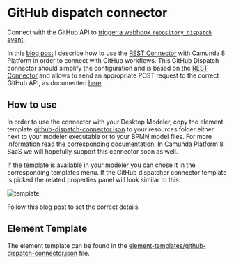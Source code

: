 # GitHub dispatch connector

Connect with the GitHub API to [trigger a webhook `repository_dispatch` event](https://docs.github.com/en/actions/using-workflows/events-that-trigger-workflows#repository_dispatch). 

In this [blog post](https://medium.com/@zelldon91/connecting-camunda-platform-8-with-github-workflows-ee1f91488ad3) I describe how to use the [REST Connector](https://docs.camunda.io/docs/next/components/connectors/out-of-the-box-connectors/rest/) with Camunda 8 Platform in order to connect with GitHub workflows. This GitHub Dispatch connector should simplify the configuration and is based on the [REST Connector](https://docs.camunda.io/docs/next/components/connectors/out-of-the-box-connectors/rest/) and allows to send an appropriate POST request to the correct GitHub API, as documented [here](https://docs.github.com/en/rest/repos/repos?apiVersion=2022-11-28#create-a-repository-dispatch-event).

## How to use

In order to use the connector with your Desktop Modeler, copy the element template [github-dispatch-connector.json](https://github.com/camunda-community-hub/camunda-8-connector-github-dispatch/blob/main/element-templates/github-dispatch-connector.json) to your resources folder either next to your modeler executable or to your BPMN model files. For more information [read the corresponding documentation](https://docs.camunda.io/docs/next/components/modeler/desktop-modeler/element-templates/configuring-templates/#:~:text=Store%20element%20templates,diagram%27s%20path%20hierarchy). In Camunda Platform 8 SaaS we will hopefully support this connector soon as well.

If the template is available in your modeler you can chose it in the corresponding templates menu. If the GitHub dispatcher connector template is picked the related properties panel will look similar to this:

![template](https://user-images.githubusercontent.com/2758593/209766946-055c9b3f-f8ee-4cc8-9118-a60ec95ce1ee.png)

Follow this [blog post](https://medium.com/@zelldon91/connecting-camunda-platform-8-with-github-workflows-ee1f91488ad3) to set the correct details.

## Element Template

The element template can be found in the [element-templates/github-dispatch-connector.json](https://github.com/camunda-community-hub/camunda-8-connector-github-dispatch/blob/main/element-templates/github-dispatch-connector.json) file.
